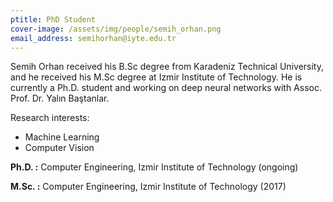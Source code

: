 ```yaml
---
ptitle: PhD Student
cover-image: /assets/img/people/semih_orhan.png
email_address: semihorhan@iyte.edu.tr
---
```


Semih Orhan received his B.Sc degree from Karadeniz Technical University, and he received his M.Sc degree at Izmir Institute of Technology. He is currently a Ph.D. student and working on deep neural networks with Assoc. Prof. Dr. Yalın Baştanlar.

Research interests:
- Machine Learning
- Computer Vision


**Ph.D. :** Computer Engineering, Izmir Institute of Technology (ongoing)

**M.Sc. :** Computer Engineering, Izmir Institute of Technology (2017)
